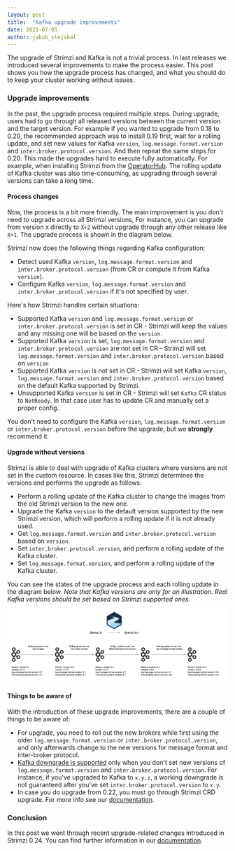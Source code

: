 ```yaml
---
layout: post
title:  "Kafka upgrade improvements"
date: 2021-07-05
author: jakub_stejskal
---
```

The upgrade of Strimzi and Kafka is not a trivial process.
In last releases we introduced several improvements to make the process easier.
This post shows you how the upgrade process has changed, and what you should do to keep your cluster working without issues.

<!--more-->

### Upgrade improvements

In the past, the upgrade process required multiple steps.
During upgrade, users had to go through all released versions between the current version and the target version.
For example if you wanted to upgrade from 0.18 to 0.20, the recommended approach was to install 0.19 first, wait for a rolling update, and set new values for Kafka `version`, `log.message.format.version` and `inter.broker.protocol.version`. 
And then repeat the same steps for 0.20.
This made the upgrades hard to execute fully automatically. For example, when installing Strimzi from the [OperatorHub](https://operatorhub.io/operator/strimzi-kafka-operator).
The rolling update of Kafka cluster was also time-consuming, as upgrading through several versions can take a long time.

#### Process changes

Now, the process is a bit more friendly.
The main improvement is you don't need to upgrade across all Strimzi versions, For instance, you can upgrade from version `X` directly to `X+2` without upgrade through any other release like `X+1`.
The upgrade process is shown in the diagram below.

Strimzi now does the following things regarding Kafka configuration:
* Detect used Kafka `version`, `log.message.format.version` and `inter.broker.protocol.version` (from CR or compute it from Kafka `version`).
* Configure Kafka `version`, `log.message.format.version` and `inter.broker.protocol.version` if it's not specified by user.

Here's how Strimzi handles certain situations:
* Supported Kafka `version` and `log.message.format.version` or `inter.broker.protocol.version` is set in CR - Strimzi will keep the values and any missing one will be based on the `version`.
* Supported Kafka `version` is set, `log.message.format.version` and `inter.broker.protocol.version` are not set in CR - Strimzi will set `log.message.format.version` and `inter.broker.protocol.version` based on `version`
* Supported Kafka `version` is not set in CR - Strimzi will set Kafka `version`, `log.message.format.version` and `inter.broker.protocol.version` based on the default Kafka supported by Strimzi.
* Unsupported Kafka `version` is set in CR - Strimzi will set `Kafka` CR status to `NotReady`. 
  In that case user has to update CR and manually set a proper config.

You don't need to configure the Kafka `version`, `log.message.format.version` or `inter.broker.protocol.version` before the upgrade, but we **strongly** recommend it.

#### Upgrade without versions

Strimzi is able to deal with upgrade of Kafka clusters where versions are not set in the custom resource.
In cases like this, Strimzi determines the versions and performs the upgrade as follows:
* Perform a rolling update of the Kafka cluster to change the images from the old Strimzi version to the new one.
* Upgrade the Kafka `version` to the default version supported by the new Strimzi version, which will perform a rolling update if it is not already used.
* Get `log.message.format.version` and `inter.broker.protocol.version` based on `version`.
* Set `inter.broker.protocol.version`, and perform a rolling update of the Kafka cluster.
* Set `log.message.format.version`, and perform a rolling update of the Kafka cluster.

You can see the states of the upgrade process and each rolling update in the diagram below.
_Note that Kafka versions are only for an illustration.
Real Kafka versions should be set based on Strimzi supported ones._

![Kafka upgrade states](/assets/images/posts/2021-07-05-kafka-rolling-updates.png)

#### Things to be aware of

With the introduction of these upgrade improvements, there are a couple of things to be aware of:
* For upgrade, you need to roll out the new brokers while first using the older `log.message.format.version` or `inter.broker.protocol.version`, and only afterwards change to the new versions for message format and inter-broker protocol.
* [Kafka downgrade is supported](https://strimzi.io/docs/operators/0.24.0/full/deploying.html#con-target-downgrade-version-str) only when you don't set new versions of `log.message.format.version` and `inter.broker.protocol.version`. 
For instance, if you've upgraded to Kafka to `x.y.z`, a working downgrade is not guaranteed after you've set `inter.broker.protocol.version` to `x.y`.
* In case you do upgrade from 0.22, you must go through Strimzi CRD upgrade.
For more info see our [documentation](https://strimzi.io/docs/operators/0.22.1/full/deploying.html#assembly-upgrade-resources-str).

### Conclusion

In this post we went through recent upgrade-related changes introduced in Strimzi 0.24.
You can find further information in our [documentation](https://strimzi.io/docs/operators/0.24.0/full/deploying.html#assembly-upgrade-str).

